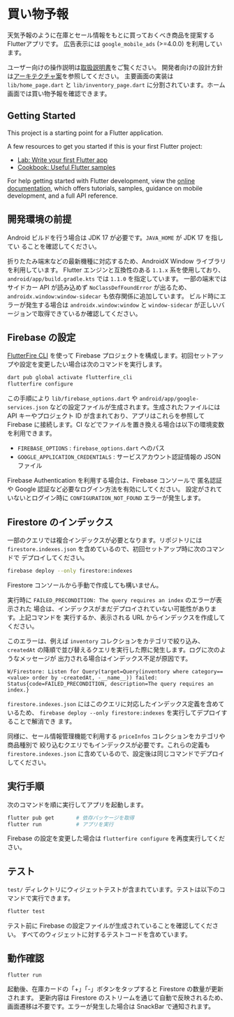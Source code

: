 # 買い物予報

天気予報のように在庫とセール情報をもとに買っておくべき商品を提案するFlutterアプリです。
広告表示には `google_mobile_ads` (>=4.0.0) を利用しています。

ユーザー向けの操作説明は[取扱説明書](docs/user_manual_ja.md)をご覧ください。
開発者向けの設計方針は[アーキテクチャ案](docs/architecture_proposals_ja.md)を参照してください。
主要画面の実装は `lib/home_page.dart` と `lib/inventory_page.dart` に分割されています。ホーム画面では買い物予報を確認できます。

## Getting Started

This project is a starting point for a Flutter application.

A few resources to get you started if this is your first Flutter project:

- [Lab: Write your first Flutter app](https://docs.flutter.dev/get-started/codelab)
- [Cookbook: Useful Flutter samples](https://docs.flutter.dev/cookbook)

For help getting started with Flutter development, view the
[online documentation](https://docs.flutter.dev/), which offers tutorials,
samples, guidance on mobile development, and a full API reference.

## 開発環境の前提

Android ビルドを行う場合は JDK 17 が必要です。`JAVA_HOME` が JDK 17 を指してい
ることを確認してください。

折りたたみ端末などの最新機種に対応するため、AndroidX Window ライブラリを利用しています。
Flutter エンジンと互換性のある `1.1.x` 系を使用しており、`android/app/build.gradle.kts` では `1.1.0` を指定しています。
一部の端末ではサイドカー API が読み込めず `NoClassDefFoundError` が出るため、
`androidx.window:window-sidecar` も依存関係に追加しています。
ビルド時にエラーが発生する場合は `androidx.window:window` と `window-sidecar`
が正しいバージョンで取得できているか確認してください。

## Firebase の設定

[FlutterFire CLI](https://firebase.flutter.dev/docs/cli) を使って Firebase プロジェクトを構成します。初回セットアップや設定を変更したい場合は次のコマンドを実行します。

```bash
dart pub global activate flutterfire_cli
flutterfire configure
```

この手順により `lib/firebase_options.dart` や `android/app/google-services.json` などの設定ファイルが生成されます。生成されたファイルには API キーやプロジェクト ID が含まれており、アプリはこれらを参照して Firebase に接続します。CI などでファイルを置き換える場合は以下の環境変数を利用できます。

- `FIREBASE_OPTIONS` : `firebase_options.dart` へのパス
- `GOOGLE_APPLICATION_CREDENTIALS` : サービスアカウント認証情報の JSON ファイル

Firebase Authentication を利用する場合は、Firebase コンソールで
匿名認証や Google 認証など必要なログイン方法を有効にしてください。
設定がされていないとログイン時に `CONFIGURATION_NOT_FOUND` エラーが発生します。

## Firestore のインデックス

一部のクエリでは複合インデックスが必要となります。リポジトリには
`firestore.indexes.json` を含めているので、初回セットアップ時に次のコマンドで
デプロイしてください。

```bash
firebase deploy --only firestore:indexes
```

Firestore コンソールから手動で作成しても構いません。

実行時に `FAILED_PRECONDITION: The query requires an index` のエラーが表示された
場合は、インデックスがまだデプロイされていない可能性があります。上記コマンドを
実行するか、表示される URL からインデックスを作成してください。

このエラーは、例えば `inventory` コレクションをカテゴリで絞り込み、`createdAt`
の降順で並び替えるクエリを実行した際に発生します。ログに次のようなメッセージが
出力される場合はインデックス不足が原因です。

```
W/Firestore: Listen for Query(target=Query(inventory where category==<value> order by -createdAt, -__name__)) failed: Status{code=FAILED_PRECONDITION, description=The query requires an index.}
```
`firestore.indexes.json` にはこのクエリに対応したインデックス定義を含めているため、
`firebase deploy --only firestore:indexes` を実行してデプロイすることで解消でき
ます。

同様に、セール情報管理機能で利用する `priceInfos` コレクションをカテゴリや商品種別で
絞り込むクエリでもインデックスが必要です。これらの定義も `firestore.indexes.json`
に含めているので、設定後は同じコマンドでデプロイしてください。

## 実行手順

次のコマンドを順に実行してアプリを起動します。

```bash
flutter pub get       # 依存パッケージを取得
flutter run           # アプリを実行
```

Firebase の設定を変更した場合は `flutterfire configure` を再度実行してください。

## テスト

`test/` ディレクトリにウィジェットテストが含まれています。テストは以下のコマンドで実行できます。

```bash
flutter test
```

テスト前に Firebase の設定ファイルが生成されていることを確認してください。
すべてのウィジェットに対するテストコードを含めています。
## 動作確認

```
flutter run
```

起動後、在庫カードの「+」「-」ボタンをタップすると Firestore の数量が更新されます。
更新内容は Firestore のストリームを通じて自動で反映されるため、画面遷移は不要です。エラーが発生した場合は SnackBar で通知されます。
